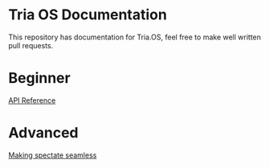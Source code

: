 # Tria OS Documentation
This repository has documentation for Tria.OS, feel free to make well written pull requests.

# Beginner
[API Reference](MapLib.md)

# Advanced
[Making spectate seamless](SeamlessSpectate.md)

